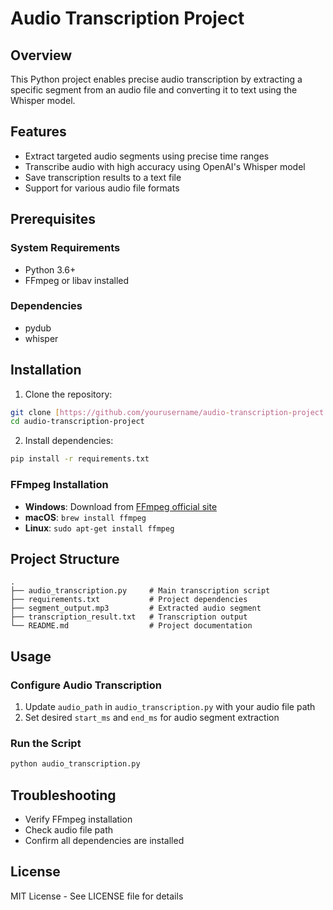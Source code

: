 # Audio Transcription Project

## Overview

This Python project enables precise audio transcription by extracting a specific segment from an audio file and converting it to text using the Whisper model.

## Features

- Extract targeted audio segments using precise time ranges
- Transcribe audio with high accuracy using OpenAI's Whisper model
- Save transcription results to a text file
- Support for various audio file formats

## Prerequisites

### System Requirements
- Python 3.6+
- FFmpeg or libav installed

### Dependencies
- pydub
- whisper

## Installation

1. Clone the repository:
```bash
git clone [https://github.com/yourusername/audio-transcription-project.git](https://github.com/MajidAbdukarimov/masters-ai/tree/main/04%20-%20Whisper%20API%20%2B%20local%20installation)
cd audio-transcription-project
```

2. Install dependencies:
```bash
pip install -r requirements.txt
```

### FFmpeg Installation
- **Windows**: Download from [FFmpeg official site](https://ffmpeg.org/download.html)
- **macOS**: `brew install ffmpeg`
- **Linux**: `sudo apt-get install ffmpeg`

## Project Structure
```
.
├── audio_transcription.py     # Main transcription script
├── requirements.txt           # Project dependencies
├── segment_output.mp3         # Extracted audio segment
├── transcription_result.txt   # Transcription output
└── README.md                  # Project documentation
```

## Usage

### Configure Audio Transcription
1. Update `audio_path` in `audio_transcription.py` with your audio file path
2. Set desired `start_ms` and `end_ms` for audio segment extraction

### Run the Script
```bash
python audio_transcription.py
```

## Troubleshooting
- Verify FFmpeg installation
- Check audio file path
- Confirm all dependencies are installed

## License
MIT License - See LICENSE file for details
